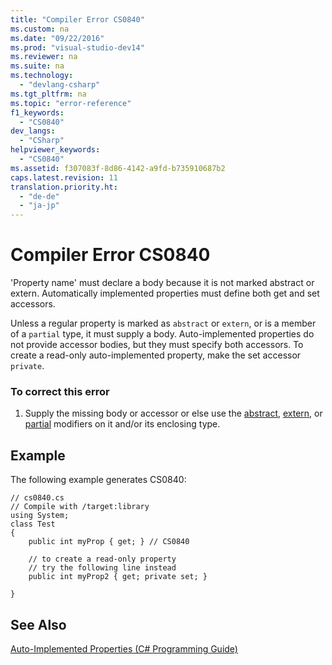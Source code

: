```yaml
---
title: "Compiler Error CS0840"
ms.custom: na
ms.date: "09/22/2016"
ms.prod: "visual-studio-dev14"
ms.reviewer: na
ms.suite: na
ms.technology: 
  - "devlang-csharp"
ms.tgt_pltfrm: na
ms.topic: "error-reference"
f1_keywords: 
  - "CS0840"
dev_langs: 
  - "CSharp"
helpviewer_keywords: 
  - "CS0840"
ms.assetid: f307083f-8d86-4142-a9fd-b735910687b2
caps.latest.revision: 11
translation.priority.ht: 
  - "de-de"
  - "ja-jp"
---
```

# Compiler Error CS0840
'Property name' must declare a body because it is not marked abstract or extern. Automatically implemented properties must define both get and set accessors.  
  
 Unless a regular property is marked as `abstract` or `extern`, or is a member of a `partial` type, it must supply a body. Auto-implemented properties do not provide accessor bodies, but they must specify both accessors. To create a read-only auto-implemented property, make the set accessor `private`.  
  
### To correct this error  
  
1.  Supply the missing body or accessor or else use the [abstract](../vs140/abstract--csharp-reference-.md), [extern](../vs140/extern--csharp-reference-.md), or [partial](../vs140/partial--type---csharp-reference-.md) modifiers on it and/or its enclosing type.  
  
## Example  
 The following example generates CS0840:  
  
```  
// cs0840.cs  
// Compile with /target:library  
using System;  
class Test  
{  
    public int myProp { get; } // CS0840  
  
    // to create a read-only property  
    // try the following line instead  
    public int myProp2 { get; private set; }  
  
}  
```  
  
## See Also  
 [Auto-Implemented Properties (C# Programming Guide)](../vs140/auto-implemented-properties--csharp-programming-guide-.md)